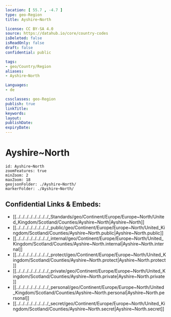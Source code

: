 ```yaml
---
location: [ 55.7 , -4.7 ] 
type: geo-Region
title: Ayshire~North

license: CC BY-SA 4.0
source: https://datahub.io/core/country-codes
isDeleted: false
isReadOnly: false
draft: false
confidential: public

tags:
- geo/Country/Region
aliases:
- Ayshire~North

Languages:
- de

cssclasses: geo-Region
publish: true
linkTitle: 
keywords: 
layout: 
publishDate: 
expiryDate: 
---
```


# Ayshire~North

```leaflet
id: Ayshire~North
zoomFeatures: true 
minZoom: 2 
maxZoom: 18
geojsonFolder: ./Ayshire~North/
markerFolder: ./Ayshire~North/
```


## Confidential Links & Embeds: 
- [[../../../../../../../../_Standards/geo/Continent/Europe/Europe~North/United_Kingdom/Scotland/Counties/Ayshire~North|Ayshire~North]] 
- [[../../../../../../../../_public/geo/Continent/Europe/Europe~North/United_Kingdom/Scotland/Counties/Ayshire~North.public|Ayshire~North.public]] 
- [[../../../../../../../../_internal/geo/Continent/Europe/Europe~North/United_Kingdom/Scotland/Counties/Ayshire~North.internal|Ayshire~North.internal]] 
- [[../../../../../../../../_protect/geo/Continent/Europe/Europe~North/United_Kingdom/Scotland/Counties/Ayshire~North.protect|Ayshire~North.protect]] 
- [[../../../../../../../../_private/geo/Continent/Europe/Europe~North/United_Kingdom/Scotland/Counties/Ayshire~North.private|Ayshire~North.private]] 
- [[../../../../../../../../_personal/geo/Continent/Europe/Europe~North/United_Kingdom/Scotland/Counties/Ayshire~North.personal|Ayshire~North.personal]] 
- [[../../../../../../../../_secret/geo/Continent/Europe/Europe~North/United_Kingdom/Scotland/Counties/Ayshire~North.secret|Ayshire~North.secret]] 

